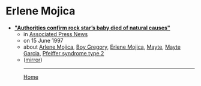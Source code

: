 # Erlene Mojica

 - [**"Authorities confirm rock star’s baby died of natural causes"**](https://apnews.com/a34eb1b4bd83629fa6450e237a49cfbb)<ul><li>in [Associated Press News](https://apnews.com/)</li><li>on 15 June 1997</li><li>about [Arlene Mojica](../../topics/arlene-mojica/index.md), [Boy Gregory](../../topics/boy-gregory/index.md), [Erlene Mojica](../../topics/erlene-mojica/index.md), [Mayte](../../topics/mayte/index.md), [Mayte Garcia](../../topics/mayte-garcia/index.md), [Pfeiffer syndrome type 2](../../topics/pfeiffer-syndrome-type-2/index.md)</li><li>([mirror](https://web.archive.org/web/*/https://apnews.com/a34eb1b4bd83629fa6450e237a49cfbb))</li><ul>

----

[Home](../index.md)
